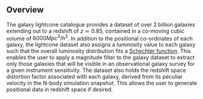 ## Overview
The galaxy lightcone catalogue provides a dataset of over 2 billion galaxies extending out to a redshift of $z \simeq 0.85$, contained in a co-moving cubic volume of $6000 Mpc^3/h^3$.  In addition to the positional co-ordinates of each galaxy, the lightcone dataset also assigns a luminosity value to each galaxy such that the overall luminosity distribution fits a [Schechter function](building_lightcone.md#luminosity).  This enables the user to apply a magnitude filter to the galaxy dataset to extract only those galaxies that will be visible in an observational galaxy survey for a given instrument sensitivity.
The dataset also holds the redshift space distortion factor associated with each galaxy, derived from its peculiar velocity in the N-body simulation snapshot.  This allows the user to generate positional data in redshift space if desired.



<!--stackedit_data:
eyJoaXN0b3J5IjpbMTY4NzgzNDc2OSwtMTQxNTExODU5OSwxOD
ExNDI5Nzk1LC0xNDczNTM5Mzg3LC0xMDUzMjcyMDI4LDE0MTg5
NzY0MDEsNDY1NDU3NzcyLDE3MzA5NjQwNiwtNzYxMzA3Mjc2LD
c1MzM3NTY3NywyMDgzMDU5NjEyLC0xNjM1NjQxMDc1LDE4MDYz
MTc1Myw4NzE5ODU1NjMsOTE4MTk5NDUxLDE0ODA4MzM0LC05Mz
c5ODg2MTgsNjAwNTQxODc4LC0xODYxODk0MDg2XX0=
-->